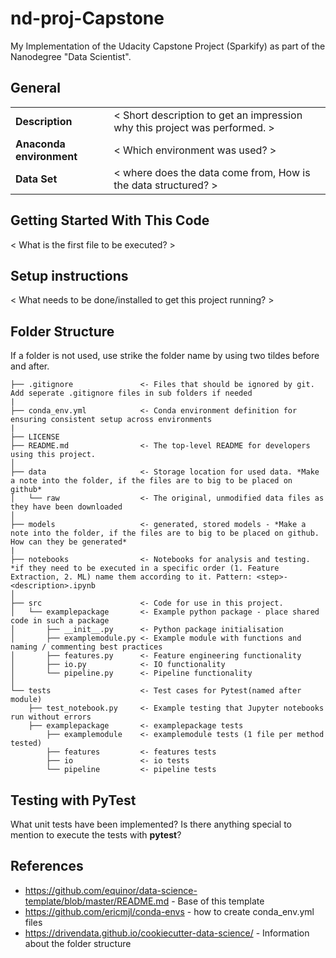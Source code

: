 # nd-proj-Capstone
My Implementation of the Udacity Capstone Project (Sparkify) as part of the Nanodegree "Data Scientist".

## General
<!-- first line needs to stay here, otherwise the table is not rendered! -->
|  |  | 
| ------------- | ------------- |
| **Description** | < Short description to get an impression why this project was performed. >|
| **Anaconda environment** | < Which environment was used? > |
| **Data Set** | < where does the data come from, How is the data structured? > |

## Getting Started With This Code
< What is the first file to be executed? >

## Setup instructions
< What needs to be done/installed to get this project running? >

## Folder Structure
If a folder is not used, use strike the folder name by using two tildes before and after.
```
├── .gitignore               <- Files that should be ignored by git. Add seperate .gitignore files in sub folders if needed
|
├── conda_env.yml            <- Conda environment definition for ensuring consistent setup across environments 
|
├── LICENSE
├── README.md                <- The top-level README for developers using this project.
│
├── data                     <- Storage location for used data. *Make a note into the folder, if the files are to big to be placed on github*
│   └── raw                  <- The original, unmodified data files as they have been downloaded 
│
├── models                   <- generated, stored models - *Make a note into the folder, if the files are to big to be placed on github. How can they be generated*
|
├── notebooks                <- Notebooks for analysis and testing. *if they need to be executed in a specific order (1. Feature Extraction, 2. ML) name them according to it. Pattern: <step>-<description>.ipynb
│
├── src                      <- Code for use in this project.
│   └── examplepackage       <- Example python package - place shared code in such a package
│       ├── __init__.py      <- Python package initialisation
│       ├── examplemodule.py <- Example module with functions and naming / commenting best practices
│       ├── features.py      <- Feature engineering functionality
│       ├── io.py            <- IO functionality
│       └── pipeline.py      <- Pipeline functionality
│
└── tests                    <- Test cases for Pytest(named after module)
    ├── test_notebook.py     <- Example testing that Jupyter notebooks run without errors
    ├── examplepackage       <- examplepackage tests
        ├── examplemodule    <- examplemodule tests (1 file per method tested)
        ├── features         <- features tests
        ├── io               <- io tests
        └── pipeline         <- pipeline tests
```

## Testing with PyTest
What unit tests have been implemented? Is there anything special to mention to execute the tests with **pytest**?

## References
* https://github.com/equinor/data-science-template/blob/master/README.md - Base of this template
* https://github.com/ericmjl/conda-envs - how to create conda_env.yml files
* https://drivendata.github.io/cookiecutter-data-science/ - Information about the folder structure

 
